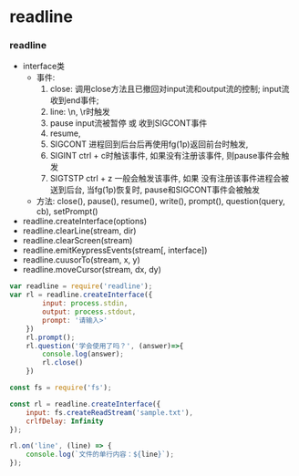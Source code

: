 # readline

### readline

+ interface类
    + 事件:
        1. close: 调用close方法且已撤回对input流和output流的控制; input流收到end事件;
        2. line: \n, \r时触发
        3. pause input流被暂停 或 收到SIGCONT事件
        4. resume,
        5. SIGCONT 进程回到后台后再使用fg(1p)返回前台时触发,
        6. SIGINT  ctrl + c时触该事件, 如果没有注册该事件, 则pause事件会触发
        7. SIGTSTP ctrl + z 一般会触发该事件, 如果 没有注册该事件进程会被送到后台, 当fg(1p)恢复时, pause和SIGCONT事件会被触发
    + 方法: close(), pause(), resume(), write(), prompt(), question(query, cb), setPrompt()
+ readline.createInterface(options)
+ readline.clearLine(stream, dir)
+ readline.clearScreen(stream)
+ readline.emitKeypressEvents(stream[, interface])
+ readline.cuusorTo(stream, x, y)
+ readline.moveCursor(stream, dx, dy)

```js
var readline = require('readline');
var rl = readline.createInterface({
        input: process.stdin,
        output: process.stdout,
        prompt: '请输入>'
    })
    rl.prompt();
    rl.question('学会使用了吗？', (answer)=>{
        console.log(answer);
        rl.close()
    })

const fs = require('fs');

const rl = readline.createInterface({
    input: fs.createReadStream('sample.txt'),
    crlfDelay: Infinity
});

rl.on('line', (line) => {
    console.log(`文件的单行内容：${line}`);
});
```
